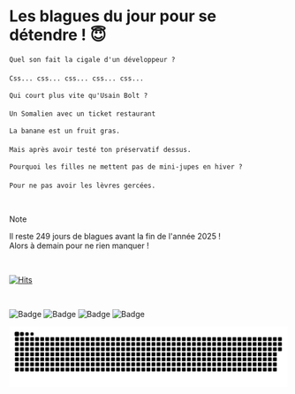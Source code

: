 
<h1>Les blagues du jour pour se détendre ! 😇</h1>

```diff
Quel son fait la cigale d'un développeur ?

Css... css... css... css... css...
```

```diff
Qui court plus vite qu'Usain Bolt ?

Un Somalien avec un ticket restaurant
```

```diff
La banane est un fruit gras.

Mais après avoir testé ton préservatif dessus.
```

```diff
Pourquoi les filles ne mettent pas de mini-jupes en hiver ?

Pour ne pas avoir les lèvres gercées.
```

<br/>

> [!NOTE]
> Il reste 249 jours de blagues avant la fin de l'année 2025 ! <br/>
> Alors à demain pour ne rien manquer !

<br/>


[![Hits](https://hits.seeyoufarm.com/api/count/incr/badge.svg?url=https%3A%2F%2Fgithub.com%2FClems02%2Fhit-counter&count_bg=%23003E80&title_bg=%235C9FE1&icon=powershell.svg&icon_color=%23FFFFFF&title=Visite&edge_flat=false)](https://hits.seeyoufarm.com)


<br/>


![Badge](https://img.shields.io/badge/Last%20updated%20on-white?style=for-the-badge&logo=clockify)   ![Badge](https://img.shields.io/badge/27/04-white?style=for-the-badge) ![Badge](https://img.shields.io/badge/at-white?style=for-the-badge) ![Badge](https://img.shields.io/badge/03:24-white?style=for-the-badge)


<p align="center">
 <img width="1000" src="assets/github-snake.svg" alt="snake"/>
</p>
